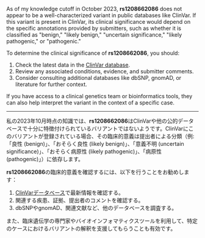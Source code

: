 As of my knowledge cutoff in October 2023, **rs1208662086** does not appear to be a well-characterized variant in public databases like ClinVar. If this variant is present in ClinVar, its clinical significance would depend on the specific annotations provided by submitters, such as whether it is classified as "benign," "likely benign," "uncertain significance," "likely pathogenic," or "pathogenic." 

To determine the clinical significance of **rs1208662086**, you should:
1. Check the latest data in the [ClinVar database](https://www.ncbi.nlm.nih.gov/clinvar/).
2. Review any associated conditions, evidence, and submitter comments.
3. Consider consulting additional databases like dbSNP, gnomAD, or literature for further context.

If you have access to a clinical genetics team or bioinformatics tools, they can also help interpret the variant in the context of a specific case.

---

私の2023年10月時点の知識では、**rs1208662086**はClinVarや他の公的データベースで十分に特徴付けられているバリアントではないようです。ClinVarにこのバリアントが登録されている場合、その臨床的意義は提出者による分類（例: 「良性 (benign)」、「おそらく良性 (likely benign)」、「意義不明 (uncertain significance)」、「おそらく病原性 (likely pathogenic)」、「病原性 (pathogenic)」）に依存します。

**rs1208662086**の臨床的意義を確認するには、以下を行うことをお勧めします：
1. [ClinVarデータベース](https://www.ncbi.nlm.nih.gov/clinvar/)で最新情報を確認する。
2. 関連する疾患、証拠、提出者のコメントを確認する。
3. dbSNPやgnomAD、関連文献など、他のデータベースを調査する。

また、臨床遺伝学の専門家やバイオインフォマティクスツールを利用して、特定のケースにおけるバリアントの解釈を支援してもらうことも有効です。